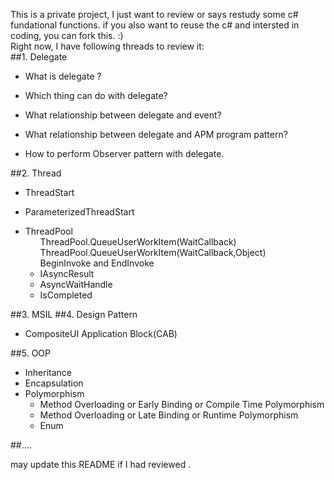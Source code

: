 This is a private project, I just want to review or says restudy some c# fundational functions. if you also want to reuse the c# 
and intersted in coding,  you can fork this. :)
<br/>
Right now, I have following threads to review it:<br/>
##1. Delegate
<ul>
	<li> What is delegate ?</li>
</ul>
<ul> 
	<li> Which thing can do with delegate?</li>
</ul>
<ul>
	<li> What relationship between delegate and event?</li>
</ul>
<ul>
	<li> What relationship between delegate and APM program pattern? </li>
</ul>
<ul>
	<li> How to perform Observer pattern with delegate.</li>
</ul>
##2. Thread 
<ul>
	<li> ThreadStart </li>
</ul>
<ul>
	<li> ParameterizedThreadStart </li>
</ul>
<ul>
	<li> ThreadPool 
		<ul>ThreadPool.QueueUserWorkItem(WaitCallback)</ul>
		<ul>ThreadPool.QueueUserWorkItem(WaitCallback,Object)</ul>
		<ul>BeginInvoke and EndInvoke
			<li>IAsyncResult</li>
			<li>AsyncWaitHandle </li> 
			<li>IsCompleted </li>
		</ul>
	</li>
</ul>
##3. MSIL 
##4. Design Pattern </h4>
<ul>
	<li>CompositeUI Application Block(CAB)</li>
</ul>
##5. OOP
<ul>
	<li>Inheritance</li>
	<li>Encapsulation</li>
	<li>Polymorphism
		<ul>
			<li>Method Overloading or Early Binding or Compile Time Polymorphism</li>
			<li>Method Overloading or Late Binding or Runtime Polymorphism</li>
			<li>Enum</li>
		</ul>
	</li>
</ul>
##....

may update this README if I had reviewed .

